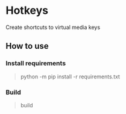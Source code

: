 # Hotkeys
Create shortcuts to virtual media keys

## How to use

### Install requirements
> python -m pip install -r requirements.txt

### Build
> build
